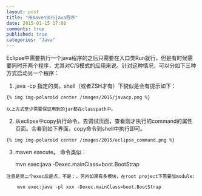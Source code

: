 ```yaml
---
layout: post
title: "用maven执行java程序"
date: 2015-01-15 17:08
comments: true
published: true
categories: "Java"
---
```


  Eclipse中需要执行一个java程序的之后只需要在入口类Run就行，但是有时候需要同时开两个程序，尤其对C/S模式的应用来说。针对这种情况，可以分如下三种方式启动另一个程序：

  1. java -cp 指定的类。shell（或者ZSH才有）下貌似是会有提示如下：

    {% img img-polaroid center /images/2015/javacp.png %}

    以上方式至少需要保证用到的jar都在classpath中。 

  2. 从eclipse中copy执行命令。去调试页面，查看刚才执行的command的属性页面。会看到如下界面，copy命令到shell中执行即可。

    {% img img-polaroid center /images/2015/eclipse_command.png %}

  3. maven execute。 命令类似：
	
		mvn exec:java -Dexec.mainClass=boot.BootStrap

   	注意是第二个exec后是点，不是：，另外如果有多模块，在root project下需要加module:

   		mvn exec:java -pl xxx -Dexec.mainClass=boot.BootStrap 